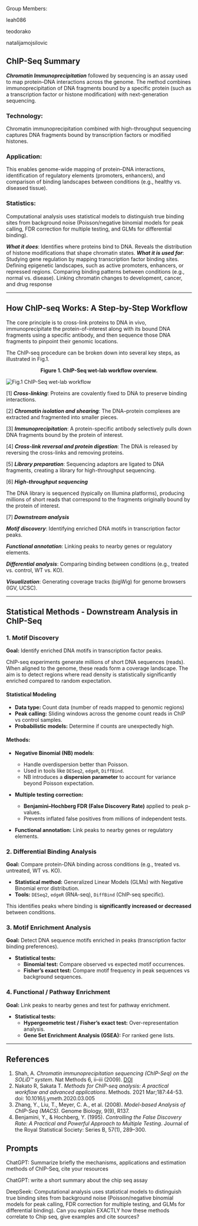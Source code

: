 Group Members:

leah086

teodorako

natalijamojsilovic

## ChIP-Seq Summary
***Chromatin Immunoprecipitation*** followed by sequencing is an assay used to map protein–DNA interactions across the genome. The method combines immunoprecipitation of DNA fragments bound by a specific protein (such as a transcription factor or histone modification) with next-generation sequencing.
### Technology: 
Chromatin immunoprecipitation combined with high-throughput sequencing captures DNA fragments bound by transcription factors or modified histones.
### Application: 
This enables genome-wide mapping of protein–DNA interactions, identification of regulatory elements (promoters, enhancers), and comparison of binding landscapes between conditions (e.g., healthy vs. diseased tissue).
### Statistics: 
Computational analysis uses statistical models to distinguish true binding sites from background noise (Poisson/negative binomial models for peak calling, FDR correction for multiple testing, and GLMs for differential binding).

***What it does***:
Identifies where proteins bind to DNA.
Reveals the distribution of histone modifications that shape chromatin states.
***What it is used for***:
Studying gene regulation by mapping transcription factor binding sites.
Defining epigenetic landscapes, such as active promoters, enhancers, or repressed regions.
Comparing binding patterns between conditions (e.g., normal vs. disease).
Linking chromatin changes to development, cancer, and drug response

---

## How ChIP-seq Works: A Step-by-Step Workflow

The core principle is to cross-link proteins to DNA in vivo, immunoprecipitate the protein-of-interest along with its bound DNA fragments using a specific antibody, and then sequence those DNA fragments to pinpoint their genomic locations.

The ChIP-seq procedure can be broken down into several key steps, as illustrated in Fig.1. 
<div style="text-align: center;">
  <p><strong>Figure 1. ChIP-Seq wet-lab workflow overview.</strong></p>
</div>

![Fig.1 ChIP-Seq wet-lab workflow](https://media.springernature.com/full/springer-static/image/art%3A10.1038%2Fnmeth.f.247/MediaObjects/41592_2009_Article_BFnmethf247_Fig1_HTML.jpg?as=webp)
				

[1] ***Cross-linking***: Proteins are covalently fixed to DNA to preserve binding interactions.


[2] ***Chromatin isolation and shearing***: The DNA–protein complexes are extracted and fragmented into smaller pieces.


[3] ***Immunoprecipitation***: A protein-specific antibody selectively pulls down DNA fragments bound by the protein of interest.


[4] ***Cross-link reversal and protein digestion***: The DNA is released by reversing the cross-links and removing proteins.


[5] ***Library preparation***: Sequencing adaptors are ligated to DNA fragments, creating a library for high-throughput sequencing.

[6] ***High-throughput sequencing***

The DNA library is sequenced (typically on Illumina platforms), producing millions of short reads that correspond to the fragments originally bound by the protein of interest. 

[7] ***Downstream analysis***

***Motif discovery***: Identifying enriched DNA motifs in transcription factor peaks.

***Functional annotation***: Linking peaks to nearby genes or regulatory elements.

***Differential analysis***: Comparing binding between conditions (e.g., treated vs. control, WT vs. KO).

***Visualization***: Generating coverage tracks (bigWig) for genome browsers (IGV, UCSC).

---

 ## Statistical Methods - Downstream Analysis in ChIP-Seq

### 1. Motif Discovery
**Goal:** Identify enriched DNA motifs in transcription factor peaks.

ChIP-seq experiments generate millions of short DNA sequences (reads). When aligned to the genome, these reads form a coverage landscape. The aim is to detect regions where read density is statistically significantly enriched compared to random expectation.  

#### Statistical Modeling
- **Data type:** Count data (number of reads mapped to genomic regions)
- **Peak calling:** Sliding windows across the genome count reads in ChIP vs control samples.
- **Probabilistic models:** Determine if counts are unexpectedly high.

#### Methods:
- **Negative Binomial (NB) models**:  
  - Handle overdispersion better than Poisson.  
  - Used in tools like `DESeq2`, `edgeR`, `DiffBind`.  
  - NB introduces a **dispersion parameter** to account for variance beyond Poisson expectation.

- **Multiple testing correction:**  
  - **Benjamini–Hochberg FDR (False Discovery Rate)** applied to peak p-values.  
  - Prevents inflated false positives from millions of independent tests.

- **Functional annotation:** Link peaks to nearby genes or regulatory elements.



### 2. Differential Binding Analysis
**Goal:** Compare protein-DNA binding across conditions (e.g., treated vs. untreated, WT vs. KO).

- **Statistical method:** Generalized Linear Models (GLMs) with Negative Binomial error distribution.  
- **Tools:** `DESeq2`, `edgeR` (RNA-seq), `DiffBind` (ChIP-seq specific).

This identifies peaks where binding is **significantly increased or decreased** between conditions.



### 3. Motif Enrichment Analysis
**Goal:** Detect DNA sequence motifs enriched in peaks (transcription factor binding preferences).

- **Statistical tests:**
  - **Binomial test:** Compare observed vs expected motif occurrences.
  - **Fisher’s exact test:** Compare motif frequency in peak sequences vs background sequences.



### 4. Functional / Pathway Enrichment
**Goal:** Link peaks to nearby genes and test for pathway enrichment.

- **Statistical tests:**
  - **Hypergeometric test / Fisher’s exact test:** Over-representation analysis.  
  - **Gene Set Enrichment Analysis (GSEA):** For ranked gene lists.

---

## References
1. Shah, A. *Chromatin immunoprecipitation sequencing (ChIP-Seq) on the SOLiD™ system*. Nat Methods 6, ii–iii (2009). [DOI](https://doi.org/10.1038/nmeth.f.247)  
2. Nakato R, Sakata T. *Methods for ChIP-seq analysis: A practical workflow and advanced applications*. Methods. 2021 Mar;187:44-53. doi: 10.1016/j.ymeth.2020.03.005  
3. Zhang, Y., Liu, T., Meyer, C. A., et al. (2008). *Model-based Analysis of ChIP-Seq (MACS)*. Genome Biology, 9(9), R137.  
4. Benjamini, Y., & Hochberg, Y. (1995). *Controlling the False Discovery Rate: A Practical and Powerful Approach to Multiple Testing*. Journal of the Royal Statistical Society: Series B, 57(1), 289–300.



## Prompts 

ChatGPT: Summarize briefly the mechanisms, applications and estimation methods of ChIP-Seq, cite your resources


ChatGPT: write a short summary about the chip seq assay


DeepSeek: Computational analysis uses statistical models to distinguish true binding sites from background noise (Poisson/negative binomial models for peak calling, FDR correction for multiple testing, and GLMs for differential binding). Can you explain EXACTLY how these methods correlate to Chip seq, give examples and cite sources?


